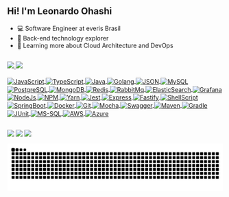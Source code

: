 ## Hi! I'm Leonardo Ohashi

- 💻 Software Engineer at everis Brasil
- 🤔 Back-end technology explorer
- 🌱 Learning more about Cloud Architecture and DevOps

##

 <div>
  <a href="https://github.com/imohashi">
  <img height="180em" src="https://github-readme-stats.vercel.app/api?username=imohashi&show_icons=true&theme=dark&include_all_commits=true&count_private=true"/>
  <img height="180em" src="https://github-readme-stats.vercel.app/api/top-langs/?username=imohashi&layout=compact&langs_count=7&theme=dark"/>
</div>
  
<div style="display: inline_block"><br>
  <img align="center" alt="JavaScript" height="30" width="120" src="https://img.shields.io/badge/JavaScript-F7DF1E?style=for-the-badge&logo=javascript&logoColor=black">
  <img align="center" alt="TypeScript" height="30" width="120" src="https://img.shields.io/badge/TypeScript-007ACC?style=for-the-badge&logo=typescript&logoColor=white">
  <img align="center" alt="Java" height="30" width="80" src="https://img.shields.io/badge/Java-ED8B00?style=for-the-badge&logo=java&logoColor=white">
  <img align="center" alt="Golang" height="30" width="80" src="https://img.shields.io/badge/Go-00ADD8?style=for-the-badge&logo=go&logoColor=white">
  <img align="center" alt="JSON" height="30" width="80" src="https://img.shields.io/badge/json-5E5C5C?style=for-the-badge&logo=json&logoColor=white">
  <img align="center" alt="MySQL" height="30" width="100" src="https://img.shields.io/badge/MySQL-00000F?style=for-the-badge&logo=mysql&logoColor=white">
  <img align="center" alt="PostgreSQL" height="30" width="120" src="https://img.shields.io/badge/PostgreSQL-316192?style=for-the-badge&logo=postgresql&logoColor=white">
  <img align="center" alt="MongoDB" height="30" width="120" src="https://img.shields.io/badge/MongoDB-4EA94B?style=for-the-badge&logo=mongodb&logoColor=white">
  <img align="center" alt="Redis" height="30" width="80" src="https://img.shields.io/badge/redis-%23DD0031.svg?&style=for-the-badge&logo=redis&logoColor=white">
  <img align="center" alt="RabbitMq" height="30" width="100" src="https://img.shields.io/badge/rabbitmq-%23FF6600.svg?&style=for-the-badge&logo=rabbitmq&logoColor=white">
  <img align="center" alt="ElasticSearch" height="30" width="120" src="https://img.shields.io/badge/Elastic_Search-005571?style=for-the-badge&logo=elasticsearch&logoColor=white">
  <img align="center" alt="Grafana" height="30" width="100" src="https://img.shields.io/badge/Grafana-F2F4F9?style=for-the-badge&logo=grafana&logoColor=orange&labelColor=F2F4F9">
  <img align="center" alt="NodeJs" height="30" width="100" src="https://img.shields.io/badge/Node.js-339933?style=for-the-badge&logo=nodedotjs&logoColor=white">
  <img align="center" alt="NPM" height="30" width="70" src="https://img.shields.io/badge/npm-CB3837?style=for-the-badge&logo=npm&logoColor=white">
  <img align="center" alt="Yarn" height="30" width="75" src="https://img.shields.io/badge/Yarn-2C8EBB?style=for-the-badge&logo=yarn&logoColor=white">
  <img align="center" alt="Jest" height="30" width="75" src="https://img.shields.io/badge/Jest-C21325?style=for-the-badge&logo=jest&logoColor=white">
  <img align="center" alt="Express" height="30" width="100" src="https://img.shields.io/badge/Express.js-000000?style=for-the-badge&logo=express&logoColor=white">
  <img align="center" alt="Fastify" height="30" width="100" src="https://img.shields.io/badge/fastify-202020?style=for-the-badge&logo=fastify&logoColor=white">
  <img align="center" alt="ShellScript" height="30" width="120" src="https://img.shields.io/badge/Shell_Script-121011?style=for-the-badge&logo=gnu-bash&logoColor=white">
  <img align="center" alt="SpringBoot" height="30" width="130" src="https://img.shields.io/badge/Spring_Boot-F2F4F9?style=for-the-badge&logo=spring-boot">
  <img align="center" alt="Docker" height="30" width="100" src="https://img.shields.io/badge/Docker-2CA5E0?style=for-the-badge&logo=docker&logoColor=white">
  <img align="center" alt="Git" height="30" width="70" src="https://img.shields.io/badge/Git-F05032?style=for-the-badge&logo=git&logoColor=white">
  <img align="center" alt="Mocha" height="30" width="80" src="https://img.shields.io/badge/Mocha-8D6748?style=for-the-badge&logo=Mocha&logoColor=white">
  <img align="center" alt="Swagger" height="30" width="100" src="https://img.shields.io/badge/Swagger-85EA2D?style=for-the-badge&logo=Swagger&logoColor=white">
  <img align="center" alt="Maven" height="30" width="120" src="https://img.shields.io/badge/apache_maven-C71A36?style=for-the-badge&logo=apachemaven&logoColor=white">
  <img align="center" alt="Gradle" height="30" width="100" src="https://img.shields.io/badge/gradle-02303A?style=for-the-badge&logo=gradle&logoColor=white">
  <img align="center" alt="JUnit" height="30" width="90" src="https://img.shields.io/badge/Junit5-25A162?style=for-the-badge&logo=junit5&logoColor=white">
  <img align="center" alt="MS-SQL" height="30" width="145" src="https://img.shields.io/badge/Microsoft%20SQL%20Sever-CC2927?style=for-the-badge&logo=microsoft%20sql%20server&logoColor=white">
  <img align="center" alt="AWS" height="30" width="100" src="https://img.shields.io/badge/Amazon_AWS-232F3E?style=for-the-badge&logo=amazon-aws&logoColor=white">
  <img align="center" alt="Azure" height="30" width="120" src="https://img.shields.io/badge/microsoft%20azure-0089D6?style=for-the-badge&logo=microsoft-azure&logoColor=white">
</div>
  
  ##
  
<div> 
  <a href="https://www.instagram.com/the.ohashi" target="_blank"><img src="https://img.shields.io/badge/-Instagram-%23E4405F?style=for-the-badge&logo=instagram&logoColor=white" target="_blank"></a>
  <a href = "mailto:leonardoohashi.mkt@gmail.com"><img src="https://img.shields.io/badge/-Gmail-%23333?style=for-the-badge&logo=gmail&logoColor=white" target="_blank"></a>
  <a href="https://www.linkedin.com/in/leonardo-fonseca-ohashi/" target="_blank"><img src="https://img.shields.io/badge/-LinkedIn-%230077B5?style=for-the-badge&logo=linkedin&logoColor=white" target="_blank"></a>
  
  ![Snake animation](https://github.com/imohashi/imohashi/blob/output/github-contribution-grid-snake.svg)
</div>
